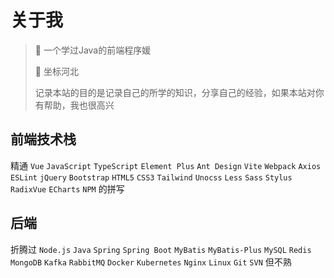 # 关于我

> 👋 一个学过Java的前端程序媛
>
> 📍 坐标河北
>
> 记录本站的目的是记录自己的所学的知识，分享自己的经验，如果本站对你有帮助，我也很高兴

## 前端技术栈

精通 `Vue` `JavaScript` `TypeScript` `Element Plus` `Ant Design`  `Vite` `Webpack` `Axios` `ESLint` `jQuery` `Bootstrap` `HTML5` `CSS3` `Tailwind` `Unocss` `Less` `Sass` `Stylus` `RadixVue`
`ECharts` `NPM` 的拼写

## 后端

折腾过 `Node.js` `Java` `Spring` `Spring Boot` `MyBatis` `MyBatis-Plus` `MySQL` `Redis` `MongoDB` `Kafka` `RabbitMQ` `Docker` `Kubernetes` `Nginx` `Linux` `Git` `SVN` 但不熟

